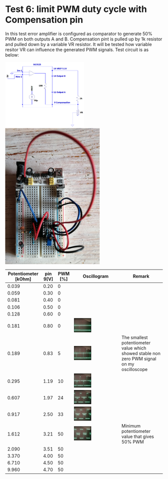 # Test 6: limit PWM duty cycle with Compensation pin

In this test error amplifier is configured as comparator to generate 50% PWM on both outputs A and B.
Compensation pint is pulled up by 1k resistor and pulled down by a variable VR resistor. It will be tested how
variable resitor VR can influence the generated PWM signals.
Test circuit is as below:

<img src="https://raw.githubusercontent.com/wmarkow/sandbox/master/inverter-welder/elements/sg3525/tests/Test6/06_limit_pwm_with_pin9_circuit.png" width="50%" > 
<img src="https://raw.githubusercontent.com/wmarkow/sandbox/master/inverter-welder/elements/sg3525/tests/Test6/06_limit_pwm_with_pin9_circuit.jpg" width="60%" >

 | Potentiometer [kOhm] | pin 9[V] | PWM [%] | Oscillogram | Remark |
 |---|---|---|---|---|
 | 0.039 | 0.20 |  0 | | |
 | 0.059 | 0.30 |  0 | | |
 | 0.081 | 0.40 |  0 | | |
 | 0.106 | 0.50 |  0 | | |
 | 0.128 | 0.60 |  0 | | |
 | 0.181 | 0.80 |  0 | <img src="https://raw.githubusercontent.com/wmarkow/sandbox/master/inverter-welder/elements/sg3525/tests/Test6/06_00_percent.jpg" width="40%" > | |
 | 0.189 | 0.83 |  5 | <img src="https://raw.githubusercontent.com/wmarkow/sandbox/master/inverter-welder/elements/sg3525/tests/Test6/06_05_percent.jpg" width="40%" > | The smallest potentiometer value which showed stable non zero PWM signal on my oscilloscope |
 | 0.295 | 1.19 | 10 | <img src="https://raw.githubusercontent.com/wmarkow/sandbox/master/inverter-welder/elements/sg3525/tests/Test6/06_10_percent.jpg" width="40%" > | |
 | 0.607 | 1.97 | 24 | <img src="https://raw.githubusercontent.com/wmarkow/sandbox/master/inverter-welder/elements/sg3525/tests/Test6/06_24_percent.jpg" width="40%" > | |
 | 0.917 | 2.50 | 33 | <img src="https://raw.githubusercontent.com/wmarkow/sandbox/master/inverter-welder/elements/sg3525/tests/Test6/06_33_percent.jpg" width="40%" > | |
 | 1.612 | 3.21 | 50 | <img src="https://raw.githubusercontent.com/wmarkow/sandbox/master/inverter-welder/elements/sg3525/tests/Test6/06_48_percent.jpg" width="40%" > | Minimum potentiometer value that gives 50% PWM |
 | 2.090 | 3.51 | 50 | | |
 | 3.370 | 4.00 | 50 | | |
 | 6.710 | 4.50 | 50 | | |
 | 9.960 | 4.70 | 50 | | |
 